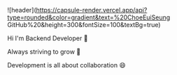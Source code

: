 ![header](https://capsule-render.vercel.app/api?type=rounded&color=gradient&text=%20ChoeEuiSeung GitHub%20&height=300&fontSize=100&textBg=true)

Hi I'm Backend Developer 👋

Always striving to grow 💬

Development is all about collaboration 😄


